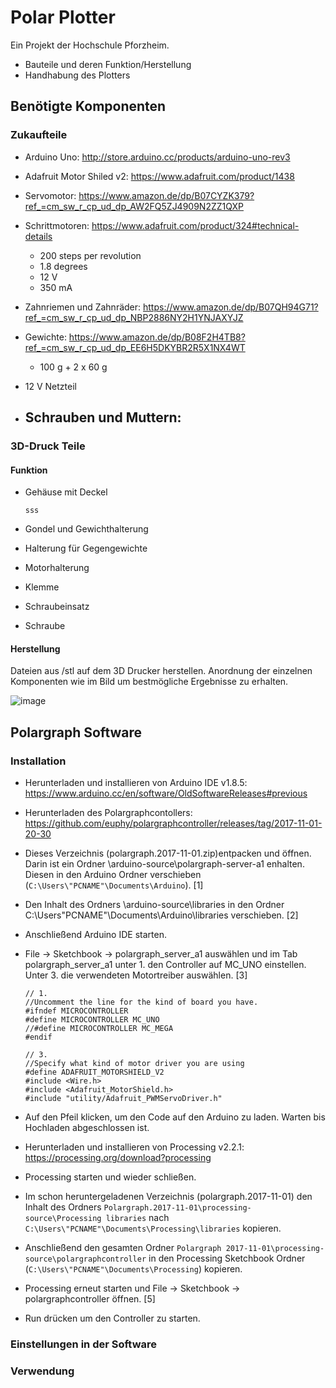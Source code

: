 # Polar Plotter
Ein Projekt der Hochschule Pforzheim.

- Bauteile und deren Funktion/Herstellung
- Handhabung des Plotters


## Benötigte Komponenten

### Zukaufteile

- Arduino Uno: http://store.arduino.cc/products/arduino-uno-rev3

- Adafruit Motor Shiled v2: https://www.adafruit.com/product/1438

- Servomotor: https://www.amazon.de/dp/B07CYZK379?ref_=cm_sw_r_cp_ud_dp_AW2FQ5ZJ4909N2ZZ1QXP

- Schrittmotoren: https://www.adafruit.com/product/324#technical-details
  - 200 steps per revolution
  - 1.8 degrees
  - 12 V
  - 350 mA

- Zahnriemen und Zahnräder: https://www.amazon.de/dp/B07QH94G71?ref_=cm_sw_r_cp_ud_dp_NBP2886NY2H1YNJAXYJZ

- Gewichte: https://www.amazon.de/dp/B08F2H4TB8?ref_=cm_sw_r_cp_ud_dp_EE6H5DKYBR2R5X1NX4WT 
  - 100 g + 2 x 60 g

- 12 V Netzteil

- Schrauben und Muttern:
  - 

### 3D-Druck Teile

#### Funktion

- Gehäuse mit Deckel

      sss

- Gondel und Gewichthalterung

- Halterung für Gegengewichte

- Motorhalterung

- Klemme

- Schraubeinsatz

- Schraube

#### Herstellung

Dateien aus /stl auf dem 3D Drucker herstellen. Anordnung der einzelnen Komponenten wie im Bild um bestmögliche Ergebnisse zu erhalten.

![image](https://user-images.githubusercontent.com/58829180/168470991-aa8e7993-4bd5-4211-93ab-83f221624614.png)

## Polargraph Software

### Installation

- Herunterladen und installieren von Arduino IDE v1.8.5: https://www.arduino.cc/en/software/OldSoftwareReleases#previous

- Herunterladen des Polargraphcontollers: https://github.com/euphy/polargraphcontroller/releases/tag/2017-11-01-20-30

- Dieses Verzeichnis (polargraph.2017-11-01.zip)entpacken und öffnen. Darin ist ein Ordner \arduino-source\polargraph-server-a1 enhalten. Diesen in den Arduino Ordner verschieben (`C:\Users\"PCNAME"\Documents\Arduino`). [1]

- Den Inhalt des Ordners \arduino-source\libraries in den Ordner C:\Users\"PCNAME"\Documents\Arduino\libraries verschieben. [2]

- Anschließend Arduino IDE starten.

- File -> Sketchbook -> polargraph_server_a1 auswählen und im Tab polargraph_server_a1 unter 1. den Controller auf MC_UNO einstellen. Unter 3. die verwendeten Motortreiber auswählen. [3] 

      // 1. 
      //Uncomment the line for the kind of board you have.
      #ifndef MICROCONTROLLER
      #define MICROCONTROLLER MC_UNO
      //#define MICROCONTROLLER MC_MEGA
      #endif

      // 3. 
      //Specify what kind of motor driver you are using
      #define ADAFRUIT_MOTORSHIELD_V2
      #include <Wire.h>
      #include <Adafruit_MotorShield.h>
      #include "utility/Adafruit_PWMServoDriver.h"

- Auf den Pfeil klicken, um den Code auf den Arduino zu laden. Warten bis Hochladen abgeschlossen ist.

- Herunterladen und installieren von Processing v2.2.1: https://processing.org/download?processing

- Processing starten und wieder schließen.

- Im schon heruntergeladenen Verzeichnis (polargraph.2017-11-01) den Inhalt des Ordners `Polargraph.2017-11-01\processing-source\Processing libraries` nach `C:\Users\"PCNAME"\Documents\Processing\libraries` kopieren.

- Anschließend den gesamten Ordner `Polargraph 2017-11-01\processing-source\polargraphcontroller` in den Processing Sketchbook Ordner (`C:\Users\"PCNAME"\Documents\Processing`) kopieren.

- Processing erneut starten und File -> Sketchbook -> polargraphcontroller öffnen. [5]

- Run drücken um den Controller zu starten.




### Einstellungen in der Software

### Verwendung



 


